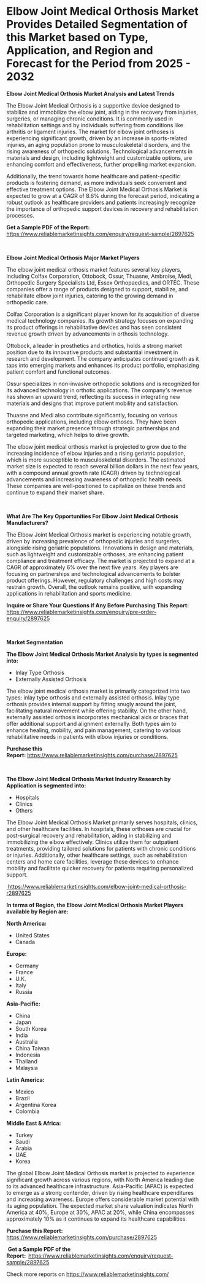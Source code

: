 <p><h1>Elbow Joint Medical Orthosis Market Provides Detailed Segmentation of this Market based on Type, Application, and Region and Forecast for the Period from 2025 - 2032</h1></p><p><strong>Elbow Joint Medical Orthosis Market Analysis and Latest Trends</strong></p>
<p><p>The Elbow Joint Medical Orthosis is a supportive device designed to stabilize and immobilize the elbow joint, aiding in the recovery from injuries, surgeries, or managing chronic conditions. It is commonly used in rehabilitation settings and by individuals suffering from conditions like arthritis or ligament injuries. The market for elbow joint orthoses is experiencing significant growth, driven by an increase in sports-related injuries, an aging population prone to musculoskeletal disorders, and the rising awareness of orthopedic solutions. Technological advancements in materials and design, including lightweight and customizable options, are enhancing comfort and effectiveness, further propelling market expansion.</p><p>Additionally, the trend towards home healthcare and patient-specific products is fostering demand, as more individuals seek convenient and effective treatment options. The Elbow Joint Medical Orthosis Market is expected to grow at a CAGR of 8.6% during the forecast period, indicating a robust outlook as healthcare providers and patients increasingly recognize the importance of orthopedic support devices in recovery and rehabilitation processes.</p></p>
<p><strong>Get a Sample PDF of the Report:&nbsp;</strong> <a href="https://www.reliablemarketinsights.com/enquiry/request-sample/2897625?utm_campaign=3454&utm_medium=2&utm_source=Github&utm_content=ia&utm_term=15032025&utm_id=elbow-joint-medical-orthosis">https://www.reliablemarketinsights.com/enquiry/request-sample/2897625</a></p>
<p>&nbsp;</p>
<p><strong>Elbow Joint Medical Orthosis Major Market Players</strong></p>
<p><p>The elbow joint medical orthosis market features several key players, including Colfax Corporation, Ottobock, Ossur, Thuasne, Ambroise, Medi, Orthopedic Surgery Specialists Ltd, Essex Orthopaedics, and ORTEC. These companies offer a range of products designed to support, stabilize, and rehabilitate elbow joint injuries, catering to the growing demand in orthopedic care.</p><p>Colfax Corporation is a significant player known for its acquisition of diverse medical technology companies. Its growth strategy focuses on expanding its product offerings in rehabilitative devices and has seen consistent revenue growth driven by advancements in orthosis technology.</p><p>Ottobock, a leader in prosthetics and orthotics, holds a strong market position due to its innovative products and substantial investment in research and development. The company anticipates continued growth as it taps into emerging markets and enhances its product portfolio, emphasizing patient comfort and functional outcomes.</p><p>Ossur specializes in non-invasive orthopedic solutions and is recognized for its advanced technology in orthotic applications. The company's revenue has shown an upward trend, reflecting its success in integrating new materials and designs that improve patient mobility and satisfaction. </p><p>Thuasne and Medi also contribute significantly, focusing on various orthopedic applications, including elbow orthoses. They have been expanding their market presence through strategic partnerships and targeted marketing, which helps to drive growth.</p><p>The elbow joint medical orthosis market is projected to grow due to the increasing incidence of elbow injuries and a rising geriatric population, which is more susceptible to musculoskeletal disorders. The estimated market size is expected to reach several billion dollars in the next few years, with a compound annual growth rate (CAGR) driven by technological advancements and increasing awareness of orthopedic health needs. These companies are well-positioned to capitalize on these trends and continue to expand their market share.</p></p>
<p>&nbsp;</p>
<p><strong>What Are The Key Opportunities For Elbow Joint Medical Orthosis Manufacturers?</strong></p>
<p><p>The Elbow Joint Medical Orthosis market is experiencing notable growth, driven by increasing prevalence of orthopedic injuries and surgeries, alongside rising geriatric populations. Innovations in design and materials, such as lightweight and customizable orthoses, are enhancing patient compliance and treatment efficacy. The market is projected to expand at a CAGR of approximately 6% over the next five years. Key players are focusing on partnerships and technological advancements to bolster product offerings. However, regulatory challenges and high costs may restrain growth. Overall, the outlook remains positive, with expanding applications in rehabilitation and sports medicine.</p></p>
<p><strong>Inquire or Share Your Questions If Any Before Purchasing This Report:</strong> <a href="https://www.reliablemarketinsights.com/enquiry/pre-order-enquiry/2897625?utm_campaign=3454&utm_medium=2&utm_source=Github&utm_content=ia&utm_term=15032025&utm_id=elbow-joint-medical-orthosis">https://www.reliablemarketinsights.com/enquiry/pre-order-enquiry/2897625</a></p>
<p>&nbsp;</p>
<p><strong>Market Segmentation</strong></p>
<p><strong>The Elbow Joint Medical Orthosis Market Analysis by types is segmented into:</strong></p>
<p><ul><li>Inlay Type Orthosis</li><li>Externally Assisted Orthosis</li></ul></p>
<p><p>The elbow joint medical orthosis market is primarily categorized into two types: inlay type orthosis and externally assisted orthosis. Inlay type orthosis provides internal support by fitting snugly around the joint, facilitating natural movement while offering stability. On the other hand, externally assisted orthosis incorporates mechanical aids or braces that offer additional support and alignment externally. Both types aim to enhance healing, mobility, and pain management, catering to various rehabilitative needs in patients with elbow injuries or conditions.</p></p>
<p><strong>Purchase this Report:&nbsp;</strong><a href="https://www.reliablemarketinsights.com/purchase/2897625?utm_campaign=3454&utm_medium=2&utm_source=Github&utm_content=ia&utm_term=15032025&utm_id=elbow-joint-medical-orthosis">https://www.reliablemarketinsights.com/purchase/2897625</a></p>
<p>&nbsp;</p>
<p><strong>The Elbow Joint Medical Orthosis Market Industry Research by Application is segmented into:</strong></p>
<p><ul><li>Hospitals</li><li>Clinics</li><li>Others</li></ul></p>
<p><p>The Elbow Joint Medical Orthosis Market primarily serves hospitals, clinics, and other healthcare facilities. In hospitals, these orthoses are crucial for post-surgical recovery and rehabilitation, aiding in stabilizing and immobilizing the elbow effectively. Clinics utilize them for outpatient treatments, providing tailored solutions for patients with chronic conditions or injuries. Additionally, other healthcare settings, such as rehabilitation centers and home care facilities, leverage these devices to enhance mobility and facilitate quicker recovery for patients requiring personalized support.</p></p>
<p><a href="https://www.reliablemarketinsights.com/elbow-joint-medical-orthosis-r2897625?utm_campaign=3454&utm_medium=2&utm_source=Github&utm_content=ia&utm_term=15032025&utm_id=elbow-joint-medical-orthosis">&nbsp;https://www.reliablemarketinsights.com/elbow-joint-medical-orthosis-r2897625</a></p>
<p><strong>In terms of Region, the Elbow Joint Medical Orthosis Market Players available by Region are:</strong></p>
<p>
    <p> <strong> North America: </strong>
        <ul>
            <li>United States</li>
            <li>Canada</li>
        </ul>
        </p> 
    <p> <strong> Europe: </strong>
        <ul>
            <li>Germany</li>
            <li>France</li>
            <li>U.K.</li>
            <li>Italy</li>
            <li>Russia</li>
        </ul>
        </p> 
    <p> <strong> Asia-Pacific: </strong>
        <ul>
            <li>China</li>
            <li>Japan</li>
            <li>South Korea</li>
            <li>India</li>
            <li>Australia</li>
            <li>China Taiwan</li>
            <li>Indonesia</li>
            <li>Thailand</li>
            <li>Malaysia</li>
        </ul>
        </p> 
    <p> <strong> Latin America: </strong>
        <ul>
            <li>Mexico</li>
            <li>Brazil</li>
            <li>Argentina Korea</li>
            <li>Colombia</li>
        </ul>
        </p> 
    <p> <strong> Middle East & Africa: </strong>
        <ul>
            <li>Turkey</li>
            <li>Saudi</li>
            <li>Arabia</li>
            <li>UAE</li>
            <li>Korea</li>
        </ul>
    </p>
    </p>
<p><p>The global Elbow Joint Medical Orthosis market is projected to experience significant growth across various regions, with North America leading due to its advanced healthcare infrastructure. Asia-Pacific (APAC) is expected to emerge as a strong contender, driven by rising healthcare expenditures and increasing awareness. Europe offers considerable market potential with its aging population. The expected market share valuation indicates North America at 40%, Europe at 30%, APAC at 20%, while China encompasses approximately 10% as it continues to expand its healthcare capabilities.</p></p>
<p><strong>Purchase this Report: </strong><a href="https://www.reliablemarketinsights.com/purchase/2897625?utm_campaign=3454&utm_medium=2&utm_source=Github&utm_content=ia&utm_term=15032025&utm_id=elbow-joint-medical-orthosis">https://www.reliablemarketinsights.com/purchase/2897625</a></p>
<p>&nbsp;<strong>Get a Sample PDF of the Report:&nbsp;&nbsp;</strong><a href="https://www.reliablemarketinsights.com/enquiry/request-sample/2897625?utm_campaign=3454&utm_medium=2&utm_source=Github&utm_content=ia&utm_term=15032025&utm_id=elbow-joint-medical-orthosis">https://www.reliablemarketinsights.com/enquiry/request-sample/2897625</a></p>
<p><strong></strong></p>
<p>Check more reports on <a href="https://www.reliablemarketinsights.com/?utm_campaign=3454&utm_medium=2&utm_source=Github&utm_content=ia&utm_term=15032025&utm_id=elbow-joint-medical-orthosis">https://www.reliablemarketinsights.com/</a></p>